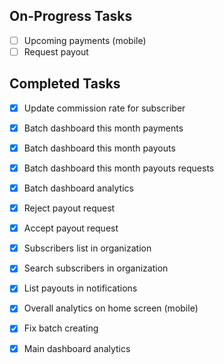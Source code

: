 ## On-Progress Tasks

- [ ] Upcoming payments (mobile)
- [ ] Request payout

## Completed Tasks

- [x] Update commission rate for subscriber
- [x] Batch dashboard this month payments
- [x] Batch dashboard this month payouts
- [x] Batch dashboard this month payouts requests

- [x] Batch dashboard analytics
- [x] Reject payout request
- [x] Accept payout request
- [x] Subscribers list in organization
- [x] Search subscribers in organization
- [x] List payouts in notifications
- [x] Overall analytics on home screen (mobile)
- [x] Fix batch creating
- [x] Main dashboard analytics
